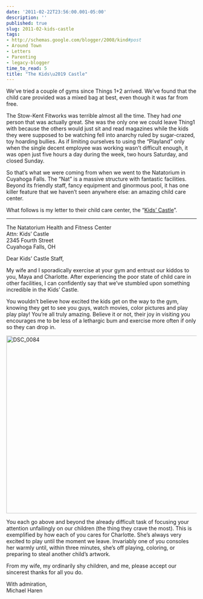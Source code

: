 ```yaml
---
date: '2011-02-22T23:56:00.001-05:00'
description: ''
published: true
slug: 2011-02-kids-castle
tags:
- http://schemas.google.com/blogger/2008/kind#post
- Around Town
- Letters
- Parenting
- legacy-blogger
time_to_read: 5
title: "The Kids\u2019 Castle"
---
```


<p>We’ve tried a couple of gyms since Things 1+2 arrived. We’ve found that the child care provided was a mixed bag at best, even though it was far from free.</p>
<p>The Stow-Kent Fitworks was terrible almost all the time. They had <em>one</em> person that was actually great. She was the only one we could leave Thing1 with because the others would just sit and read magazines while the kids they were supposed to be watching fell into anarchy ruled by sugar-crazed, toy hoarding bullies. As if limiting ourselves to using the “Playland” only when the single decent employee was working wasn’t difficult enough, it was open just five hours a day during the week, two hours Saturday, and closed Sunday.</p>
<p>So that’s what we were coming from when we went to the Natatorium in Cuyahoga Falls. The “Nat” is a massive structure with fantastic facilities. Beyond its friendly staff, fancy equipment and ginormous pool, it has one killer feature that we haven’t seen anywhere else: an amazing child care center. </p>
<p>What follows is my letter to their child care center, the “<a href="http://cfo.cityofcf.com/web/parks-and-recreation/natatorium/kids-castle">Kids’ Castle</a>”.</p>  <hr />
<p>The Natatorium Health and Fitness Center   <br />Attn: Kids’ Castle    <br />2345 Fourth Street    <br />Cuyahoga Falls, OH</p>
<p>Dear Kids’ Castle Staff,</p>
<p>My wife and I sporadically exercise at your gym and entrust our kiddos to you, Maya and Charlotte. After experiencing the poor state of child care in other facilities, I can confidently say that we’ve stumbled upon something incredible in the Kids’ Castle. </p>
<p>You wouldn’t believe how excited the kids get on the way to the gym, knowing they get to see you guys, watch movies, color pictures and play play play! You’re all truly amazing. Believe it or not, their joy in visiting you encourages me to be less of a lethargic bum and exercise more often if only so they can drop in.</p>
<p><a href="http://lh6.ggpht.com/_IKD9WtY5kxU/TWSTeh0LlbI/AAAAAAAABdE/eoLHZGKj2Sg/s1600-h/DSC_0084%5B5%5D.jpg"><img alt="DSC_0084" height="469" src="http://lh4.ggpht.com/_IKD9WtY5kxU/TWSTfNZjOZI/AAAAAAAABdI/q5tterqDjU8/DSC_0084_thumb.jpg" style="margin: 3px auto; display: block; float: none;" title="DSC_0084" width="700" /></a></p>
<p>You each go above and beyond the already difficult task of focusing your attention unfailingly on our children (the thing they crave the most). This is exemplified by how each of you cares for Charlotte. She’s always very excited to play until the moment we leave. Invariably one of you consoles her warmly until, within three minutes, she’s off playing, coloring, or preparing to steal another child’s artwork. </p>
<p>From my wife, my ordinarily shy children, and me, please accept our sincerest thanks for all you do.</p>
<p>With admiration,   <br />Michael Haren</p>